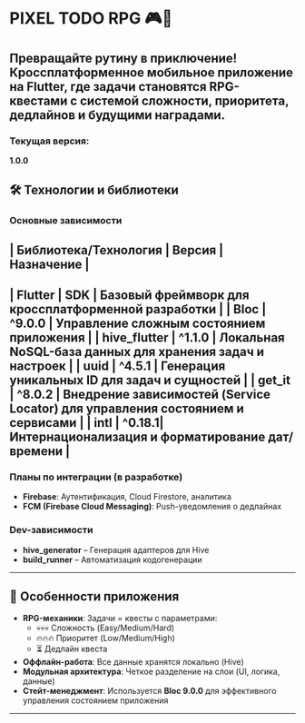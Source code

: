 
# PIXEL TODO RPG 🎮📝  
**Превращайте рутину в приключение!**  
Кроссплатформенное мобильное приложение на Flutter, где задачи становятся RPG-квестами с системой сложности, приоритета, дедлайнов и будущими наградами.
---
### Текущая версия:
**1.0.0**
## 🛠 Технологии и библиотеки
### Основные зависимости
| Библиотека/Технология | Версия | Назначение |
---
| **Flutter**            | SDK    | Базовый фреймворк для кроссплатформенной разработки |
| **Bloc**               | ^9.0.0 | Управление сложным состоянием приложения |
| **hive_flutter**       | ^1.1.0 | Локальная NoSQL-база данных для хранения задач и настроек |
| **uuid**               | ^4.5.1 | Генерация уникальных ID для задач и сущностей |
| **get_it**             | ^8.0.2 | Внедрение зависимостей (Service Locator) для управления состоянием и сервисами |
| **intl**               | ^0.18.1| Интернационализация и форматирование дат/времени |
---
### Планы по интеграции (в разработке)
- **Firebase**: Аутентификация, Cloud Firestore, аналитика  
- **FCM (Firebase Cloud Messaging)**: Push-уведомления о дедлайнах  

### Dev-зависимости
- **hive_generator** – Генерация адаптеров для Hive  
- **build_runner** – Автоматизация кодогенерации  

---
## 🌟 Особенности приложения
- **RPG-механики**: Задачи = квесты с параметрами:
  - 💀💀💀 Сложность (Easy/Medium/Hard)  
  - 🔥🔥🔥 Приоритет (Low/Medium/High)  
  - ⏳ Дедлайн квеста
- **Оффлайн-работа**: Все данные хранятся локально (Hive)  
- **Модульная архитектура**: Четкое разделение на слои (UI, логика, данные)  
- **Стейт-менеджмент**: Используется **Bloc 9.0.0** для эффективного управления состоянием приложения  

--- 
